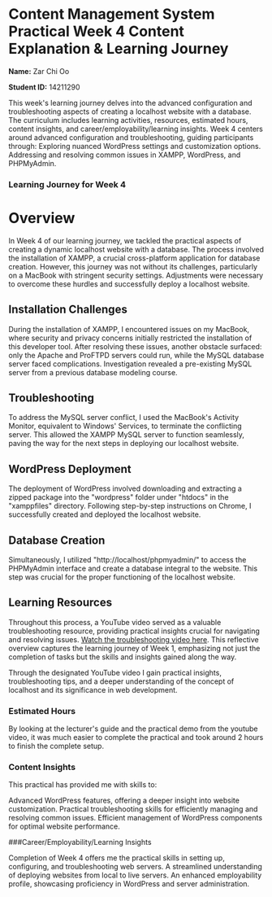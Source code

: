 # Content Management System Practical Week 4 Content Explanation & Learning Journey

**Name:** Zar Chi Oo

**Student ID:** 14211290

This week's learning journey delves into the advanced configuration and troubleshooting aspects of creating a localhost website with a database. The curriculum includes learning activities, resources, estimated hours, content insights, and career/employability/learning insights.
Week 4 centers around advanced configuration and troubleshooting, guiding participants through:
Exploring nuanced WordPress settings and customization options.
Addressing and resolving common issues in XAMPP, WordPress, and PHPMyAdmin.

### Learning Journey for Week 4

# Overview
In Week 4 of our learning journey, we tackled the practical aspects of creating a dynamic localhost website with a database. The process involved the installation of XAMPP, a crucial cross-platform application for database creation. However, this journey was not without its challenges, particularly on a MacBook with stringent security settings. Adjustments were necessary to overcome these hurdles and successfully deploy a localhost website.

## Installation Challenges
During the installation of XAMPP, I encountered issues on my MacBook, where security and privacy concerns initially restricted the installation of this developer tool. After resolving these issues, another obstacle surfaced: only the Apache and ProFTPD servers could run, while the MySQL database server faced complications. Investigation revealed a pre-existing MySQL server from a previous database modeling course.

## Troubleshooting
To address the MySQL server conflict, I used the MacBook's Activity Monitor, equivalent to Windows' Services, to terminate the conflicting server. This allowed the XAMPP MySQL server to function seamlessly, paving the way for the next steps in deploying our localhost website.

## WordPress Deployment
The deployment of WordPress involved downloading and extracting a zipped package into the "wordpress" folder under "htdocs" in the "xamppfiles" directory. Following step-by-step instructions on Chrome, I successfully created and deployed the localhost website.

## Database Creation
Simultaneously, I utilized "http://localhost/phpmyadmin/" to access the PHPMyAdmin interface and create a database integral to the website. This step was crucial for the proper functioning of the localhost website.

## Learning Resources
Throughout this process, a YouTube video served as a valuable troubleshooting resource, providing practical insights crucial for navigating and resolving issues. [Watch the troubleshooting video here](https://youtu.be/UJ4YMxAFlz4?si=IoZR_zlIyeT0qMQh).
This reflective overview captures the learning journey of Week 1, emphasizing not just the completion of tasks but the skills and insights gained along the way.

Through the designated YouTube video  I  gain practical insights, troubleshooting tips, and a deeper understanding of the concept of localhost and its significance in web development.

### Estimated  Hours

By looking at the lecturer's guide and the practical demo from the youtube video, it was much easier to complete the practical and took around 2 hours to finish the complete setup.

### Content Insights

This practical has provided me with skills to:

Advanced WordPress features, offering a deeper insight into website customization.
Practical troubleshooting skills for efficiently managing and resolving common issues.
Efficient management of WordPress components for optimal website performance.

###Career/Employability/Learning Insights

Completion of Week 4 offers me the practical skills in setting up, configuring, and troubleshooting web servers.
A streamlined understanding of deploying websites from local to live servers.
An enhanced employability profile, showcasing proficiency in WordPress and server administration.
